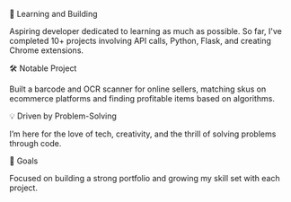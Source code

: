 🚀 Learning and Building

Aspiring developer dedicated to learning as much as possible. So far, I've completed 10+ projects involving API calls, Python, Flask, and creating Chrome extensions.

🛠️ Notable Project

Built a barcode and OCR scanner for online sellers, matching skus on ecommerce platforms and finding profitable items based on algorithms. 

💡 Driven by Problem-Solving

I’m here for the love of tech, creativity, and the thrill of solving problems through code.

🎯 Goals

Focused on building a strong portfolio and growing my skill set with each project.
